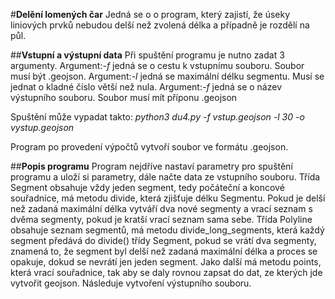 #**Delění lomených čar**
Jedná se o o program, který zajistí, že úseky liniových prvků nebudou delší než zvolená délka
a případně je rozdělí na půl.

##**Vstupní a výstupní data**
Při spuštění programu je nutno zadat 3 argumenty.
Argument:*-f* jedná se o cestu k vstupnímu souboru. Soubor musí být .geojson.
Argument:*-l* jedná se maximální délku segmentu. Musí se jednat o kladné číslo větší než nula.
Argument:*-f* jedná se o název výstupního souboru. Soubor musí mít příponu .geojson

Spuštění může vypadat takto:
*python3 du4.py -f vstup.geojson -l 30 -o vystup.geojson*

Program po provedení výpočtů vytvoří soubor ve formátu <argument o>.geojson.

##**Popis programu**
Program nejdříve nastaví parametry pro spuštění programu a uloží si parametry, dále načte data ze vstupního souboru.
Třída  Segment obsahuje vždy jeden segment, tedy počáteční a koncové souřadnice, má metodu divide, která zjišťuje délku Segmentu. Pokud je delší než zadaná maximální délka vytváří dva nové segmenty a vrací seznam s dvěma segmenty, pokud je kratší vrací seznam sama sebe.
Třída Polyline obsahuje seznam segmentů, má metodu divide_long_segments, která každý segment předává do divide() třídy Segment, pokud se vrátí dva segmenty, znamená to, že segment byl delší než zadaná maximální délka a proces se opakuje, dokud se nevrátí jen jeden segment. Jako další má metodu points, která vrací souřadnice, tak aby se daly rovnou zapsat do dat, ze kterých jde vytvořit geojson.
Následuje vytvoření výstupního souboru.